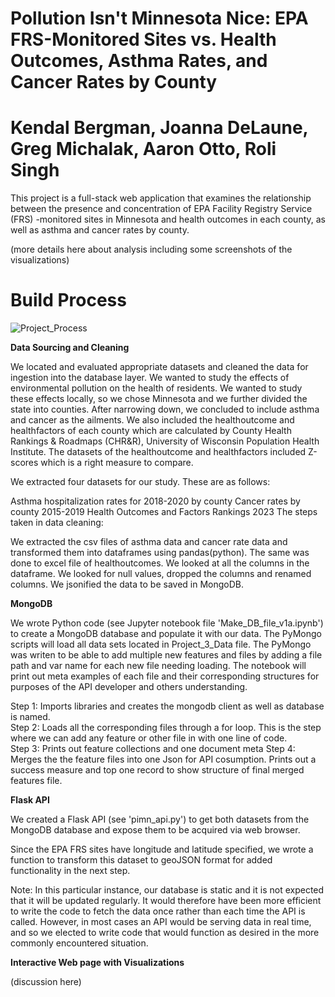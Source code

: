 # Pollution Isn't Minnesota Nice: EPA FRS-Monitored Sites vs. Health Outcomes, Asthma Rates, and Cancer Rates by County

# Kendal Bergman, Joanna DeLaune, Greg Michalak, Aaron Otto, Roli Singh

This project is a full-stack web application that examines the relationship between the presence and concentration of EPA Facility Registry Service (FRS) -monitored sites in Minnesota and health outcomes in each county, as well as asthma and cancer rates by county.

(more details here about analysis including some screenshots of the visualizations)

# Build Process
![Project_Process](https://github.com/rolisingh10/Project-3/assets/102549713/3e60bdc1-331c-437b-afe8-8c75fb867158)

**Data Sourcing and Cleaning**

We located and evaluated appropriate datasets and cleaned the data for ingestion into the database layer. We wanted to study the effects of environmental pollution on the health of residents. We wanted to study these effects locally, so we chose Minnesota and we further divided the state into counties. After narrowing down, we concluded to include asthma and cancer as the ailments. We also included the healthoutcome and healthfactors of each county which are calculated by County Health Rankings & Roadmaps (CHR&R), University of Wisconsin Population Health Institute. The datasets of the healthoutcome and healthfactors included Z-scores which is a right measure to compare.

We extracted four datasets for our study. These are as follows:

Asthma hospitalization rates for 2018-2020 by county
Cancer rates by county 2015-2019
Health Outcomes and Factors Rankings 2023
The steps taken in data cleaning:

We extracted the csv files of asthma data and cancer rate data and transformed them into dataframes using pandas(python). The same was done to excel file of healthoutcomes. We looked at all the columns in the dataframe. We looked for null values, dropped the columns and renamed columns. We jsonified the data to be saved in MongoDB.

**MongoDB**

We wrote Python code (see Jupyter notebook file 'Make_DB_file_v1a.ipynb') to create a MongoDB database and populate it with our data.  The PyMongo scripts will load all data sets located in Project_3_Data file.  The PyMongo was writen to be able to add multiple new features and files by adding a file path and var name for each new file needing loading.  The notebook will print out meta examples of each file and their corresponding structures for purposes of the API developer and others understanding. 

Step 1: Imports libraries and creates the mongodb client as well as database is named.  
Step 2: Loads all the corresponding files through a for loop. This is the step where we can add any feature or other file in with one line of code.  
Step 3: Prints out feature collections and one document meta
Step 4: Merges the the feature files into one Json for API cosumption. Prints out a success measure and top one record to show structure of final merged features file.  

**Flask API**

We created a Flask API (see 'pimn_api.py') to get both datasets from the MongoDB database and expose them to be acquired via web browser.

Since the EPA FRS sites have longitude and latitude specified, we wrote a function to transform this dataset to geoJSON format for added functionality in the next step.

Note: In this particular instance, our database is static and it is not expected that it will be updated regularly. It would therefore have been more efficient to write the code to fetch the data once rather than each time the API is called. However, in most cases an API would be serving data in real time, and so we elected to write code that would function as desired in the more commonly encountered situation.

**Interactive Web page with Visualizations**

(discussion here)
